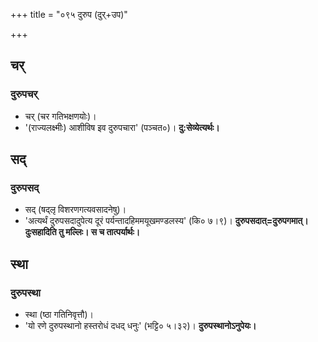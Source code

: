 +++
title = "०९५ दुरुप (दुर्+उप)"

+++

## चर्
### दुरुपचर्
- चर् (चर गतिभक्षणयोः)।
- '(राज्यलक्ष्मीः) आशीविष इव दुरुपचारा' (पञ्चत०)। **दु:सेव्येत्यर्थः।**

## सद्
### दुरुपसद्
- सद् (षद्लृ विशरणगत्यवसादनेषु)।
- 'अत्यर्थं दुरुपसदादुपेत्य दूरं पर्यन्तादहिममयूखमण्डलस्य' (कि० ७।९)। **दुरुपसदात्=दुरुपगमात्। दुःसहादिति तु मल्लिः। स च तात्पर्यार्थः।**

## स्था
### दुरुपस्था
- स्था (ष्ठा गतिनिवृत्तौ)।
- 'यो रणे दुरुपस्थानो हस्तरोधं दधद् धनुः' (भट्टि० ५।३२)। **दुरुपस्थानोऽनुपेयः।**
